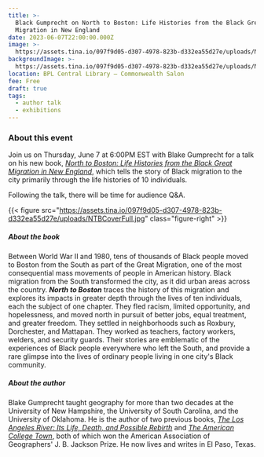 ```yaml
---
title: >-
  Black Gumprecht on North to Boston: Life Histories from the Black Great
  Migration in New England
date: 2023-06-07T22:00:00.000Z
image: >-
  https://assets.tina.io/097f9d05-d307-4978-823b-d332ea55d27e/uploads/NTBCover.png
backgroundImage: >-
  https://assets.tina.io/097f9d05-d307-4978-823b-d332ea55d27e/uploads/NTBCover.png
location: BPL Central Library – Commonwealth Salon
fee: Free
draft: true
tags:
  - author talk
  - exhibitions
---
```


### About this event

Join us on Thursday, June 7 at 6:00PM EST with Blake Gumprecht for a talk on his new book, *[North to Boston: Life Histories from the Black Great Migration in New England](https://global.oup.com/academic/product/north-to-boston-9780197614440?cc=us\&lang=en&)*, which tells the story of Black migration to the city primarily through the life histories of 10 individuals.

Following the talk, there will be time for audience Q\&A.

{{< figure src="https://assets.tina.io/097f9d05-d307-4978-823b-d332ea55d27e/uploads/NTBCoverFull.jpg" class="figure-right" >}}

##### About the book

Between World War II and 1980, tens of thousands of Black people moved to Boston from the South as part of the Great Migration, one of the most consequential mass movements of people in American history. Black migration from the South transformed the city, as it did urban areas across the country. ***North to Boston*** traces the history of this migration and explores its impacts in greater depth through the lives of ten individuals, each the subject of one chapter. They fled racism, limited opportunity, and hopelessness, and moved north in pursuit of better jobs, equal treatment, and greater freedom. They settled in neighborhoods such as Roxbury, Dorchester, and Mattapan. They worked as teachers, factory workers, welders, and security guards. Their stories are emblematic of the experiences of Black people everywhere who left the South, and provide a rare glimpse into the lives of ordinary people living in one city's Black community.

##### About the author

Blake Gumprecht taught geography for more than two decades at the University of New Hampshire, the University of South Carolina, and the University of Oklahoma. He is the author of two previous books, *[The Los Angeles River: Its Life, Death, and Possible Rebirth](https://www.press.jhu.edu/books/title/2709/los-angeles-river)* and *[The American College Town](https://www.umasspress.com/9781558498136/the-american-college-town/)*, both of which won the American Association of Geographers' J. B. Jackson Prize. He now lives and writes in El Paso, Texas.
